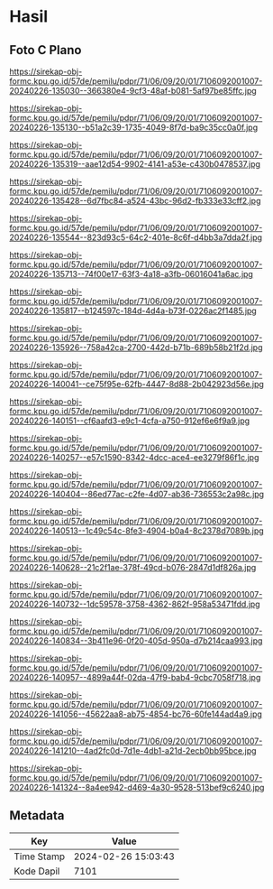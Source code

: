 # Hasil

## Foto C Plano

https://sirekap-obj-formc.kpu.go.id/57de/pemilu/pdpr/71/06/09/20/01/7106092001007-20240226-135030--366380e4-9cf3-48af-b081-5af97be85ffc.jpg

https://sirekap-obj-formc.kpu.go.id/57de/pemilu/pdpr/71/06/09/20/01/7106092001007-20240226-135130--b51a2c39-1735-4049-8f7d-ba9c35cc0a0f.jpg

https://sirekap-obj-formc.kpu.go.id/57de/pemilu/pdpr/71/06/09/20/01/7106092001007-20240226-135319--aae12d54-9902-4141-a53e-c430b0478537.jpg

https://sirekap-obj-formc.kpu.go.id/57de/pemilu/pdpr/71/06/09/20/01/7106092001007-20240226-135428--6d7fbc84-a524-43bc-96d2-fb333e33cff2.jpg

https://sirekap-obj-formc.kpu.go.id/57de/pemilu/pdpr/71/06/09/20/01/7106092001007-20240226-135544--823d93c5-64c2-401e-8c6f-d4bb3a7dda2f.jpg

https://sirekap-obj-formc.kpu.go.id/57de/pemilu/pdpr/71/06/09/20/01/7106092001007-20240226-135713--74f00e17-63f3-4a18-a3fb-06016041a6ac.jpg

https://sirekap-obj-formc.kpu.go.id/57de/pemilu/pdpr/71/06/09/20/01/7106092001007-20240226-135817--b124597c-184d-4d4a-b73f-0226ac2f1485.jpg

https://sirekap-obj-formc.kpu.go.id/57de/pemilu/pdpr/71/06/09/20/01/7106092001007-20240226-135926--758a42ca-2700-442d-b71b-689b58b21f2d.jpg

https://sirekap-obj-formc.kpu.go.id/57de/pemilu/pdpr/71/06/09/20/01/7106092001007-20240226-140041--ce75f95e-62fb-4447-8d88-2b042923d56e.jpg

https://sirekap-obj-formc.kpu.go.id/57de/pemilu/pdpr/71/06/09/20/01/7106092001007-20240226-140151--cf6aafd3-e9c1-4cfa-a750-912ef6e6f9a9.jpg

https://sirekap-obj-formc.kpu.go.id/57de/pemilu/pdpr/71/06/09/20/01/7106092001007-20240226-140257--e57c1590-8342-4dcc-ace4-ee3279f86f1c.jpg

https://sirekap-obj-formc.kpu.go.id/57de/pemilu/pdpr/71/06/09/20/01/7106092001007-20240226-140404--86ed77ac-c2fe-4d07-ab36-736553c2a98c.jpg

https://sirekap-obj-formc.kpu.go.id/57de/pemilu/pdpr/71/06/09/20/01/7106092001007-20240226-140513--1c49c54c-8fe3-4904-b0a4-8c2378d7089b.jpg

https://sirekap-obj-formc.kpu.go.id/57de/pemilu/pdpr/71/06/09/20/01/7106092001007-20240226-140628--21c2f1ae-378f-49cd-b076-2847d1df826a.jpg

https://sirekap-obj-formc.kpu.go.id/57de/pemilu/pdpr/71/06/09/20/01/7106092001007-20240226-140732--1dc59578-3758-4362-862f-958a53471fdd.jpg

https://sirekap-obj-formc.kpu.go.id/57de/pemilu/pdpr/71/06/09/20/01/7106092001007-20240226-140834--3b411e96-0f20-405d-950a-d7b214caa993.jpg

https://sirekap-obj-formc.kpu.go.id/57de/pemilu/pdpr/71/06/09/20/01/7106092001007-20240226-140957--4899a44f-02da-47f9-bab4-9cbc7058f718.jpg

https://sirekap-obj-formc.kpu.go.id/57de/pemilu/pdpr/71/06/09/20/01/7106092001007-20240226-141056--45622aa8-ab75-4854-bc76-60fe144ad4a9.jpg

https://sirekap-obj-formc.kpu.go.id/57de/pemilu/pdpr/71/06/09/20/01/7106092001007-20240226-141210--4ad2fc0d-7d1e-4db1-a21d-2ecb0bb95bce.jpg

https://sirekap-obj-formc.kpu.go.id/57de/pemilu/pdpr/71/06/09/20/01/7106092001007-20240226-141324--8a4ee942-d469-4a30-9528-513bef9c6240.jpg


## Metadata

| Key        | Value               |
| ---------- | ------------------- |
| Time Stamp | 2024-02-26 15:03:43 |
| Kode Dapil | 7101                |



